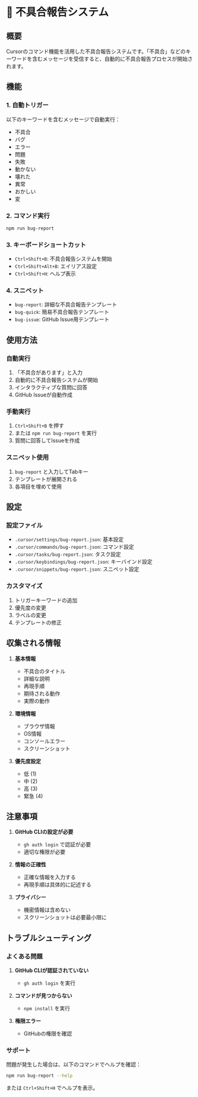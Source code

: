 # 🐛 不具合報告システム

## 概要
Cursorのコマンド機能を活用した不具合報告システムです。「不具合」などのキーワードを含むメッセージを受信すると、自動的に不具合報告プロセスが開始されます。

## 機能

### 1. 自動トリガー
以下のキーワードを含むメッセージで自動実行：
- 不具合
- バグ
- エラー
- 問題
- 失敗
- 動かない
- 壊れた
- 異常
- おかしい
- 変

### 2. コマンド実行
```bash
npm run bug-report
```

### 3. キーボードショートカット
- `Ctrl+Shift+B`: 不具合報告システムを開始
- `Ctrl+Shift+Alt+B`: エイリアス設定
- `Ctrl+Shift+H`: ヘルプ表示

### 4. スニペット
- `bug-report`: 詳細な不具合報告テンプレート
- `bug-quick`: 簡易不具合報告テンプレート
- `bug-issue`: GitHub Issue用テンプレート

## 使用方法

### 自動実行
1. 「不具合があります」と入力
2. 自動的に不具合報告システムが開始
3. インタラクティブな質問に回答
4. GitHub Issueが自動作成

### 手動実行
1. `Ctrl+Shift+B` を押す
2. または `npm run bug-report` を実行
3. 質問に回答してIssueを作成

### スニペット使用
1. `bug-report` と入力してTabキー
2. テンプレートが展開される
3. 各項目を埋めて使用

## 設定

### 設定ファイル
- `.cursor/settings/bug-report.json`: 基本設定
- `.cursor/commands/bug-report.json`: コマンド設定
- `.cursor/tasks/bug-report.json`: タスク設定
- `.cursor/keybindings/bug-report.json`: キーバインド設定
- `.cursor/snippets/bug-report.json`: スニペット設定

### カスタマイズ
1. トリガーキーワードの追加
2. 優先度の変更
3. ラベルの変更
4. テンプレートの修正

## 収集される情報

1. **基本情報**
   - 不具合のタイトル
   - 詳細な説明
   - 再現手順
   - 期待される動作
   - 実際の動作

2. **環境情報**
   - ブラウザ情報
   - OS情報
   - コンソールエラー
   - スクリーンショット

3. **優先度設定**
   - 低 (1)
   - 中 (2)
   - 高 (3)
   - 緊急 (4)

## 注意事項

1. **GitHub CLIの設定が必要**
   - `gh auth login` で認証が必要
   - 適切な権限が必要

2. **情報の正確性**
   - 正確な情報を入力する
   - 再現手順は具体的に記述する

3. **プライバシー**
   - 機密情報は含めない
   - スクリーンショットは必要最小限に

## トラブルシューティング

### よくある問題
1. **GitHub CLIが認証されていない**
   - `gh auth login` を実行

2. **コマンドが見つからない**
   - `npm install` を実行

3. **権限エラー**
   - GitHubの権限を確認

### サポート
問題が発生した場合は、以下のコマンドでヘルプを確認：
```bash
npm run bug-report --help
```

または `Ctrl+Shift+H` でヘルプを表示。
